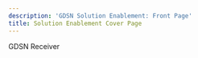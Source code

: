 ```yaml
---
description: 'GDSN Solution Enablement: Front Page'
title: Solution Enablement Cover Page
---
```


GDSN Receiver
